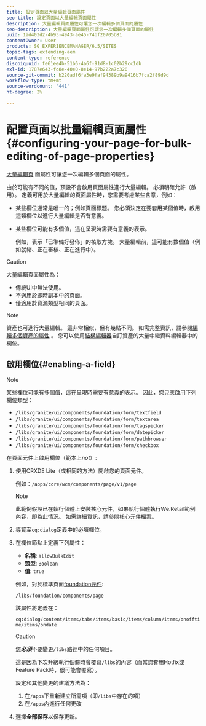 ```yaml
---
title: 設定頁面以大量編輯頁面屬性
seo-title: 設定頁面以大量編輯頁面屬性
description: 大量編輯頁面屬性可讓您一次編輯多個頁面的屬性
seo-description: 大量編輯頁面屬性可讓您一次編輯多個頁面的屬性
uuid: 1ad403d2-4b93-4943-ae45-74bf20705b81
contentOwner: User
products: SG_EXPERIENCEMANAGER/6.5/SITES
topic-tags: extending-aem
content-type: reference
discoiquuid: fe61ee4b-51b6-4a6f-91d8-1c02b29cc1db
exl-id: 1787e643-fc8e-40e0-8e14-97b222a7c320
source-git-commit: b220adf6fa3e9faf94389b9a9416b7fca2f89d9d
workflow-type: tm+mt
source-wordcount: '441'
ht-degree: 2%

---
```


# 配置頁面以批量編輯頁面屬性{#configuring-your-page-for-bulk-editing-of-page-properties}

[大量編輯頁](/help/sites-authoring/editing-page-properties.md#from-the-sites-console-multiple-pages) 面屬性可讓您一次編輯多個頁面的屬性。

由於可能有不同的值，預設不會啟用頁面屬性進行大量編輯。 必須明確允許（啟用）。 定義可用於大量編輯的頁面屬性時，您需要考慮某些含意，例如：

* 某些欄位通常是唯一的；例如頁面標題。 您必須決定在要套用某個值時，啟用這類欄位以進行大量編輯是否有意義。
* 某些欄位可能有多個值，這在呈現時需要有意義的表示。

   例如，表示「已準備好發佈」的核取方塊。 大量編輯前，這可能有數個值（例如就緒、正在審核、正在進行中）。

>[!CAUTION]
>
>大量編輯頁面屬性為：
>
>* 傳統UI中無法使用。
>* 不適用於即時副本中的頁面。
>* 僅適用於資源類型相同的頁面。

>



>[!NOTE]
>
>資產也可進行大量編輯。 這非常相似，但有幾點不同。 如需完整資訊，請參閱[編輯多個資產的屬性](/help/assets/metadata.md) 。 您可以使用[結構編輯器](/help/assets/metadata-schemas.md)自訂資產的大量中繼資料編輯器中的欄位。

## 啟用欄位{#enabling-a-field}

>[!NOTE]
>
>某些欄位可能有多個值，這在呈現時需要有意義的表示。 因此，您只應啟用下列欄位類型：
>
>* `/libs/granite/ui/components/foundation/form/textfield`
>* `/libs/granite/ui/components/foundation/form/textarea`
>* `/libs/granite/ui/components/foundation/form/tagspicker`
>* `/libs/granite/ui/components/foundation/form/datepicker`
>* `/libs/granite/ui/components/foundation/form/pathbrowser`
>* `/libs/granite/ui/components/foundation/form/checkbox`

>



在頁面元件上啟用欄位（範本上&#x200B;*not*）:

1. 使用CRXDE Lite（或相同的方法）開啟您的頁面元件。

   例如：`/apps/core/wcm/components/page/v1/page`

   >[!NOTE]
   >
   >此範例假設已在執行個體上安裝核心元件，如果執行個體執行We.Retail範例內容，即為此情況。 如需詳細資訊，請參閱[核心元件檔案](https://docs.adobe.com/content/help/zh-Hant/experience-manager-core-components/using/introduction.html)。

1. 導覽至`cq:dialog`定義中的必填欄位。
1. 在欄位節點上定義下列屬性：

   * **名稱**:  `allowBulkEdit`
   * **類型**:  `Boolean`
   * **值**:  `true`

   例如，對於標準頁面[foundation元件](/help/sites-authoring/default-components-foundation.md):

   `/libs/foundation/components/page`

   該屬性將定義在：

   `cq:dialog/content/items/tabs/items/basic/items/column/items/onofftime/items/ondate`

   >[!CAUTION]
   >
   >您&#x200B;***必須***&#x200B;不要變更`/libs`路徑中的任何項目。
   >
   >這是因為下次升級執行個體時會覆寫`/libs`的內容（而當您套用Hotfix或Feature Pack時，很可能會覆寫）。
   >
   >設定和其他變更的建議方法為：
   >
   >    1. 在`/apps`下重新建立所需項（即`/libs`中存在的項）
   >    1. 在`/apps`內進行任何更改


1. 選擇&#x200B;**全部保存**&#x200B;以保存更新。
